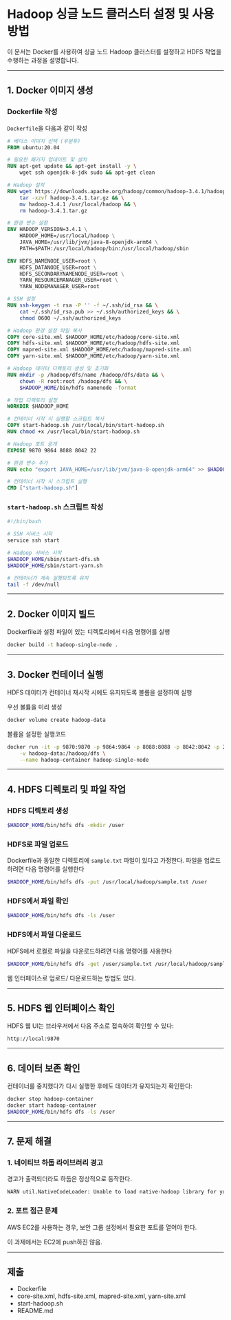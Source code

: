 # Hadoop 싱글 노드 클러스터 설정 및 사용 방법

이 문서는 Docker를 사용하여 싱글 노드 Hadoop 클러스터를 설정하고 HDFS 작업을 수행하는 과정을 설명합니다.

---

## 1. Docker 이미지 생성

### Dockerfile 작성
`Dockerfile`을 다음과 같이 작성

```dockerfile
# 베이스 이미지 선택 (우분투)
FROM ubuntu:20.04

# 필요한 패키지 업데이트 및 설치
RUN apt-get update && apt-get install -y \
    wget ssh openjdk-8-jdk sudo && apt-get clean

# Hadoop 설치
RUN wget https://downloads.apache.org/hadoop/common/hadoop-3.4.1/hadoop-3.4.1.tar.gz && \
    tar -xzvf hadoop-3.4.1.tar.gz && \
    mv hadoop-3.4.1 /usr/local/hadoop && \
    rm hadoop-3.4.1.tar.gz

# 환경 변수 설정
ENV HADOOP_VERSION=3.4.1 \
    HADOOP_HOME=/usr/local/hadoop \
    JAVA_HOME=/usr/lib/jvm/java-8-openjdk-arm64 \
    PATH=$PATH:/usr/local/hadoop/bin:/usr/local/hadoop/sbin

ENV HDFS_NAMENODE_USER=root \
    HDFS_DATANODE_USER=root \
    HDFS_SECONDARYNAMENODE_USER=root \
    YARN_RESOURCEMANAGER_USER=root \
    YARN_NODEMANAGER_USER=root

# SSH 설정
RUN ssh-keygen -t rsa -P '' -f ~/.ssh/id_rsa && \
    cat ~/.ssh/id_rsa.pub >> ~/.ssh/authorized_keys && \
    chmod 0600 ~/.ssh/authorized_keys

# Hadoop 환경 설정 파일 복사
COPY core-site.xml $HADOOP_HOME/etc/hadoop/core-site.xml
COPY hdfs-site.xml $HADOOP_HOME/etc/hadoop/hdfs-site.xml
COPY mapred-site.xml $HADOOP_HOME/etc/hadoop/mapred-site.xml
COPY yarn-site.xml $HADOOP_HOME/etc/hadoop/yarn-site.xml

# Hadoop 데이터 디렉토리 생성 및 초기화
RUN mkdir -p /hadoop/dfs/name /hadoop/dfs/data && \
    chown -R root:root /hadoop/dfs && \
    $HADOOP_HOME/bin/hdfs namenode -format

# 작업 디렉토리 설정
WORKDIR $HADOOP_HOME

# 컨테이너 시작 시 실행할 스크립트 복사
COPY start-hadoop.sh /usr/local/bin/start-hadoop.sh
RUN chmod +x /usr/local/bin/start-hadoop.sh

# Hadoop 포트 공개
EXPOSE 9870 9864 8088 8042 22

# 환경 변수 추가
RUN echo "export JAVA_HOME=/usr/lib/jvm/java-8-openjdk-arm64" >> $HADOOP_HOME/etc/hadoop/hadoop-env.sh

# 컨테이너 시작 시 스크립트 실행
CMD ["start-hadoop.sh"]
```

### `start-hadoop.sh` 스크립트 작성
```bash
#!/bin/bash

# SSH 서비스 시작
service ssh start

# Hadoop 서비스 시작
$HADOOP_HOME/sbin/start-dfs.sh
$HADOOP_HOME/sbin/start-yarn.sh

# 컨테이너가 계속 실행되도록 유지
tail -f /dev/null
```

---

## 2. Docker 이미지 빌드
Dockerfile과 설정 파일이 있는 디렉토리에서 다음 명령어를 실행

```bash
docker build -t hadoop-single-node .
```

---

## 3. Docker 컨테이너 실행
HDFS 데이터가 컨테이너 재시작 시에도 유지되도록 볼륨을 설정하여 실행

우선 볼륨을 미리 생성
```bash
docker volume create hadoop-data
```
볼륨을 설정한 실행코드
```bash
docker run -it -p 9870:9870 -p 9864:9864 -p 8088:8088 -p 8042:8042 -p 22:22 \
    -v hadoop-data:/hadoop/dfs \
    --name hadoop-container hadoop-single-node
```

---

## 4. HDFS 디렉토리 및 파일 작업

### HDFS 디렉토리 생성
```bash
$HADOOP_HOME/bin/hdfs dfs -mkdir /user
```

### HDFS로 파일 업로드
Dockerfile과 동일한 디렉토리에 `sample.txt` 파일이 있다고 가정한다. 파일을 업로드하려면 다음 명령어를 실행한다

```bash
$HADOOP_HOME/bin/hdfs dfs -put /usr/local/hadoop/sample.txt /user
```

### HDFS에서 파일 확인
```bash
$HADOOP_HOME/bin/hdfs dfs -ls /user
```

### HDFS에서 파일 다운로드
HDFS에서 로컬로 파일을 다운로드하려면 다음 명령어를 사용한다

```bash
$HADOOP_HOME/bin/hdfs dfs -get /user/sample.txt /usr/local/hadoop/sample_downloaded.txt
```
웹 인터페이스로 업로드/ 다운로드하는 방법도 있다.

---

## 5. HDFS 웹 인터페이스 확인
HDFS 웹 UI는 브라우저에서 다음 주소로 접속하여 확인할 수 있다:

```
http://local:9870
```

---

## 6. 데이터 보존 확인
컨테이너를 중지했다가 다시 실행한 후에도 데이터가 유지되는지 확인한다:

```bash
docker stop hadoop-container
docker start hadoop-container
$HADOOP_HOME/bin/hdfs dfs -ls /user
```

---

## 7. 문제 해결

### 1. 네이티브 하둡 라이브러리 경고
경고가 출력되더라도 하둡은 정상적으로 동작한다.

```bash
WARN util.NativeCodeLoader: Unable to load native-hadoop library for your platform... using builtin-java classes where applicable
```

### 2. 포트 접근 문제
AWS EC2를 사용하는 경우, 보안 그룹 설정에서 필요한 포트를 열어야 한다.

이 과제에서는 EC2에 push하진 않음.

---

## 제출

- Dockerfile
- core-site.xml, hdfs-site.xml, mapred-site.xml, yarn-site.xml
- start-hadoop.sh
- README.md

